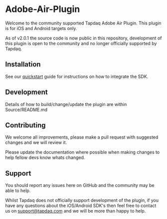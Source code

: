 # Adobe-Air-Plugin
Welcome to the community supported Tapdaq Adobe Air Plugin. This plugin is for iOS and Android targets only.

As of v2.0.1 the source code is now public in this repository, development of this plugin is open to the community and no longer officially supported by Tapdaq.

## Installation
See our [quickstart](https://github.com/tapdaq/air-plugin/wiki/Quickstart) guide for instructions on how to integrate the SDK.

## Development
Details of how to build/change/update the plugin are within Source/README.md

## Contributing
We welcome all improvements, please make a pull request with suggested changes and we will review it.

Please update the documentation where possible when making changes to help fellow devs know whats changed.

## Support
You should report any issues here on GitHub and the community may be able to help.

Whilst Tapdaq does not officially support development of the plugin, if you have any questions about the iOS/Android SDK's then feel free to contact us on [support@tapdaq.com](mailto:support@tapdaq.com) and we will be more than happy to help.